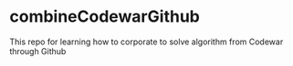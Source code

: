 # combineCodewarGithub
This repo for learning how to corporate to solve algorithm from Codewar through Github
